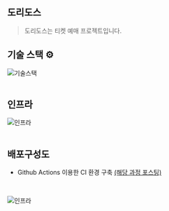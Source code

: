 ## 도리도스
> 도리도스는 티켓 예매 프로젝트입니다.

## 기술 스택 ⚙️
![기술스택](https://github.com/minjun7984/readme-image/blob/main/KakaoTalk_Photo_2024-10-13-19-31-51.jpeg)
</br>
</br>
## 인프라
![인프라](https://github.com/minjun7984/readme-image/blob/main/KakaoTalk_Photo_2024-10-13-19-31-59.jpeg)
</br>
</br>
## 배포구성도
- Github Actions 이용한 CI 환경 구축 [(해당 과정 포스팅)](https://alswns7984.tistory.com/77)
</br>

![인프라](https://github.com/minjun7984/readme-image/blob/main/cicd.jpeg)
</br>
</br>



